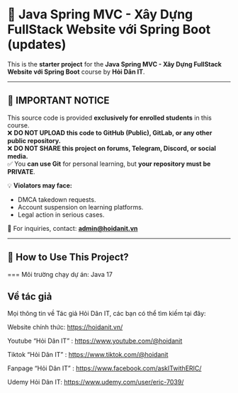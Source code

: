 # 🚀 Java Spring MVC - Xây Dựng FullStack Website với Spring Boot (updates)

This is the **starter project** for the **Java Spring MVC - Xây Dựng FullStack Website với Spring Boot** course by **Hỏi Dân IT**.

---

## 📢 IMPORTANT NOTICE  
This source code is provided **exclusively for enrolled students** in this course.  
❌ **DO NOT UPLOAD this code to GitHub (Public), GitLab, or any other public repository.**  
❌ **DO NOT SHARE this project on forums, Telegram, Discord, or social media.**  
✅ You **can use Git** for personal learning, but **your repository must be PRIVATE**.

💡 **Violators may face:**  
- DMCA takedown requests.  
- Account suspension on learning platforms.  
- Legal action in serious cases.  

📩 For inquiries, contact: **admin@hoidanit.vn**

---

## 📖 How to Use This Project?

===
Môi trường chạy dự án: Java 17

## Về tác giả
Mọi thông tin về Tác giả Hỏi Dân IT, các bạn có thể tìm kiếm tại đây:

Website chính thức: https://hoidanit.vn/

Youtube “Hỏi Dân IT” : https://www.youtube.com/@hoidanit

Tiktok “Hỏi Dân IT” :  https://www.tiktok.com/@hoidanit

Fanpage “Hỏi Dân IT” : https://www.facebook.com/askITwithERIC/

Udemy Hỏi Dân IT: https://www.udemy.com/user/eric-7039/

